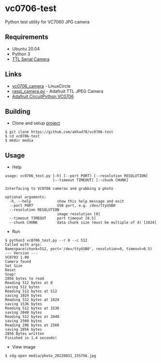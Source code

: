 # vc0706-test
Python test utility for VC7060 JPG camera

## Requirements
- Ubuntu 20.04
- Python 3
- [TTL Serial Camera](https://learn.adafruit.com/ttl-serial-camera)

## Links
- [vc0706_camera](https://github.com/LinuxCircle/vc0706_camera) - LinuxCircle
- [raspi_camera.py](https://github.com/adafruit/Adafruit-VC0706-Serial-Camera-Library/blob/master/raspi_camera.py) - Adafruit TTL JPEG Camera
- [Adafruit CircuitPython VC0706](https://github.com/adafruit/Adafruit_CircuitPython_VC0706)

## Building
- Clone and setup [project](https://github.com/akhud78/vc0706-test)

```
$ git clone https://github.com/akhud78/vc0706-test
$ cd vc0706-test
$ mkdir media
```

## Usage
- Help
```
usage: vc0706_test.py [-h] [--port PORT] [--resolution RESOLUTION]
                      [--timeout TIMEOUT] [--chunk CHUNK]

Interfacing to VC0706 cameras and grabbing a photo

optional arguments:
  -h, --help            show this help message and exit
  --port PORT           USB port, e.g. /dev/ttyUSB0
  --resolution RESOLUTION
                        image resolution [0]
  --timeout TIMEOUT     port timeout [0.5]
  --chunk CHUNK         data chunk size (must be multiple of 4) [1024]
```
- Run
```
$ python3 vc0706_test.py --r 0 --c 512
Called with args:
Namespace(chunk=512, port='/dev/ttyUSB0', resolution=0, timeout=0.5)
--- Version ---
VC0703 1.00
Camera found
Set Size
Reset
Snap!
2856 bytes to read
Reading 512 bytes at 0
saving 512 bytes
Reading 512 bytes at 512
saving 1024 bytes
Reading 512 bytes at 1024
saving 1536 bytes
Reading 512 bytes at 1536
saving 2048 bytes
Reading 512 bytes at 2048
saving 2560 bytes
Reading 296 bytes at 2560
saving 2856 bytes
2856 Bytes written
Finished in 1.4 seconds!
```
- View image
```
$ xdg-open media/photo_20220831_155756.jpg
```